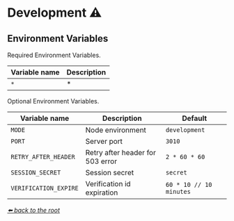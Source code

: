 # Development ⚠

## Environment Variables

 Required Environment Variables.

| Variable name | Description |
| ------------- | ----------- |
| `*`           | *           |

 Optional Environment Variables.

| Variable name                 | Description                      | Default                                |
| ----------------------------- | -------------------------------- | -------------------------------------- |
| `MODE`                        | Node environment                 | `development`                          |
| `PORT`                        | Server port                      | `3010`                                 |
| `RETRY_AFTER_HEADER`          | Retry after header for 503 error | `2 * 60 * 60`                          |
| `SESSION_SECRET`              | Session secret                   | `secret`                               |
| `VERIFICATION_EXPIRE`         | Verification id expiration       | `60 * 10 // 10 minutes`                |

*[⬅️ back to the root](/README.md#ms-meeting-to-vimeo-api)*
